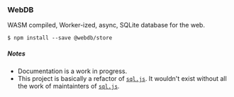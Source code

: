 ### WebDB

WASM compiled, Worker-ized, async, SQLite database for the web.

    $ npm install --save @webdb/store

##### Notes

- Documentation is a work in progress.
- This project is basically a refactor of [`sql.js`](https://github.com/kripken/sql.js/). It wouldn't exist without all the work of maintainters of [`sql.js`](https://github.com/kripken/sql.js/).
